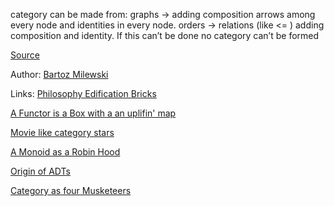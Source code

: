 category can be made from:
graphs -> adding composition arrows among every node and identities in every node.
orders -> relations (like <= ) adding composition and identity. If this can’t be done no category can’t be formed

[Source](https://www.youtube.com/watch?v=aZjhqkD6k6w&list=PLbgaMIhjbmEnaH_LTkxLI7FMa2HsnawM_&index=5)

Author: [Bartoz Milewski](authors/bartosz_milewski.md)

Links:
[Philosophy Edification Bricks](philosophy_edification_bricks.md)

[A Functor is a Box with a an uplifin' map](a_functor_is_a_box_with_an_uplifting_map.md)

[Movie like category stars](movie_like_category_stars.md)

[A Monoid as a Robin Hood](a_monoid_as_a_robin_hood.md)

[Origin of ADTs](origin_of_ADTs.md)

[Category as four Musketeers](categories_as_four_musketeers.md)